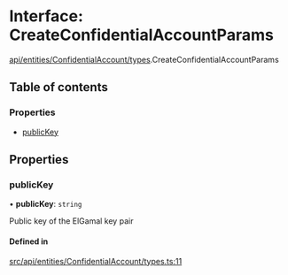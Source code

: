 # Interface: CreateConfidentialAccountParams

[api/entities/ConfidentialAccount/types](../wiki/api.entities.ConfidentialAccount.types).CreateConfidentialAccountParams

## Table of contents

### Properties

- [publicKey](../wiki/api.entities.ConfidentialAccount.types.CreateConfidentialAccountParams#publickey)

## Properties

### publicKey

• **publicKey**: `string`

Public key of the ElGamal key pair

#### Defined in

[src/api/entities/ConfidentialAccount/types.ts:11](https://github.com/PolymeshAssociation/polymesh-private-sdk/blob/297c67ce/src/api/entities/ConfidentialAccount/types.ts#L11)
